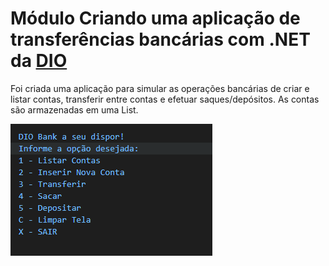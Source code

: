 # Módulo Criando uma aplicação de transferências bancárias com .NET da [DIO](https://digitalinnovation.one)

Foi criada uma aplicação para simular as operações bancárias de criar e listar contas, transferir entre contas e efetuar saques/depósitos. As contas são armazenadas em uma List.



![](menu.jpg)

